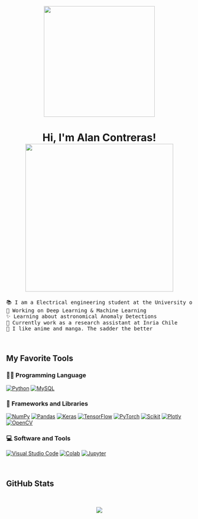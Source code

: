 <div align="center">
    <img src='https://thumbs.gfycat.com/AdeptFalseJunco-size_restricted.gif' width="300">
</div>

<h1 align="center">
Hi, I'm Alan Contreras!
	<a href="https://github.com/AlanMontanares" target="_self">
		<img src="https://media.giphy.com/media/hvRJCLFzcasrR4ia7z/giphy.gif" width="400">
	</a>
</h1>

<pre>
📚 I am a Electrical engineering student at the University of Chile
🔭 Working on Deep Learning & Machine Learning
✨ Learning about astronomical Anomaly Detections
💫 Currently work as a research assistant at Inria Chile 
🍜 I like anime and manga. The sadder the better
</pre>

<br/>


## My Favorite Tools

### 👨‍💻 Programming Language

<p>
    <a href="https://www.python.org"><img alt="Python" src="https://img.shields.io/badge/Python%20-326b9b.svg?logo=python&logoColor=white"></a>
    <a href="https://www.mysql.com/"><img alt="MySQL" src="https://img.shields.io/badge/-SQL-000?&logo=MySQL"></a>


### 🧰 Frameworks and Libraries

<p>
    <a href="https://numpy.org/"><img alt="NumPy" src="https://img.shields.io/badge/Numpy%20-%23013243.svg?logo=numpy&logoColor=white"></a>
    <a href="https://pandas.pydata.org/"><img alt="Pandas" src="https://img.shields.io/badge/Pandas%20-%23150458.svg?logo=pandas&logoColor=white"></a>
    <a href="https://keras.io/"><img alt="Keras" src="https://img.shields.io/badge/Keras%20-%23D00000.svg?logo=Keras&logoColor=white"></a>
    <a href="https://www.tensorflow.org/?hl=es-419"><img alt="TensorFlow" src="https://img.shields.io/badge/TensorFlow%20-%23FF6F00.svg?logo=TensorFlow&logoColor=white"><a>
    <a href="https://pytorch.org/"><img alt="PyTorch" src="https://img.shields.io/badge/PyTorch%20-%23FF6F00.svg?logo=PyTorch&logoColor=white"></a>
    <a href="https://scikit-learn.org/"><img alt="Scikit" src="https://img.shields.io/badge/scikit_learn-F7931E?logo=scikit-learn&logoColor=white"><a>
    <a href="https://plotly.com/"><img alt="Plotly" src="https://img.shields.io/badge/Plotly-239120?logo=plotly&logoColor=white"></a>
    <a href="https://opencv.org/"><img alt="OpenCV" src="https://img.shields.io/badge/OpenCV-27338e?logo=OpenCV&logoColor=white"></a>


</p>

### 💻 Software and Tools

<p>
    <a href="https://code.visualstudio.com/"><img alt="Visual Studio Code" src="https://img.shields.io/badge/Visual%20Studio%20Code-0078d7.svg?logo=visual-studio-code&logoColor=white"></a>
    <a href="https://colab.research.google.com/"><img alt="Colab" src="https://img.shields.io/badge/Colab-FE7A16.svg?logo=google-colab&logoColor=white"></a>    
    <a href="https://jupyter.org/"><img alt="Jupyter" src="https://img.shields.io/badge/Jupyter%20-%23F37626.svg?logo=Jupyter&logoColor=white"></a>

</p>
</br>


## GitHub Stats

<br>
<br>

<div align='center'>
<img src="https://github-readme-stats.vercel.app/api?username=AlanMontanares&count_private=true&show_icons=true&custom_title=Github%20Stats&theme=cobalt&bg_color=0,000000,130F40&layout=compact&border_radius=8">
</div>

<br>
<br>
